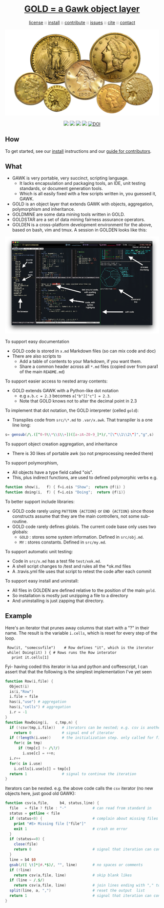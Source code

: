 <a name=top>
<h1 align=center>
   <a href="https://github.com/golden/dev/blob/master/README.md#top">
     GOLD = a Gawk object layer
   </a>
</h1>
<p align=center>
   <a    href="https://github.com/golden/dev/blob/master/LICENSE.md#top">license</a>
   :: <a href="https://github.com/golden/dev/blob/master/INSTALL.md#top">install</a>
   :: <a href="https://github.com/golden/dev/blob/master/CONTRIBUTE.md#top">contribute</a>
   :: <a href="https://github.com/golden/dev/issues">issues</a>
   :: <a href="https://github.com/golden/dev/blob/master/CITATION.md#top">cite</a>
   :: <a href="https://github.com/golden/dev/blob/master/CONTACT.md#top">contact</a>
</p>
<p align=center>
   <img width=600 src="https://github.com/golden/dev/raw/master/etc/img/coins.png">
</p>
<p align=center>
   <img src="https://img.shields.io/badge/language-gawk-orange">
   <img src="https://img.shields.io/badge/purpose-ai,se-blueviolet">
   <img src="https://img.shields.io/badge/platform-mac,*nux-informational">
   <a href="https://travis-ci.org/github/golden/dev"> <img src="https://travis-ci.org/golden/dev.svg?branch=master"></a>
   <a href="https://doi.org/10.5281/zenodo.3887420"><img src="https://zenodo.org/badge/DOI/10.5281/zenodo.3887420.svg" alt="DOI"></a>
</p>

## How

To get started, see our [install](INSTALL.md) instructions and our
[guide for contributors](CONTRIBUTING.md).


## What

- GAWK is very portable, very succinct, scripting language. 
  - It lacks encapsulation and packaging tools, an IDE, unit testing standards, or document generation tools. 
  - Which is all easily fixed with a few scripts written in, you guessed it, GAWK.
- GOLD is an object layer that extends GAWK with objects, aggregation, polymorphism and inheritance. 
- GOLDMINE are some data mining tools written in GOLD.
- GOLDSTAR are a set of data mining fairness assurance operators. 
- GOLDEN is a cross-platform development environment for the above,  based on bash, vim and tmux. 
  A session in GOLDEN looks like this:

<p align=center><a href="etc/img/screen.png"><img src="etc/img/screen900.png" width=900></a></p>

To support easy documentation

- GOLD code is stored in `x.md`  Markdown files (so can mix code and doc) 
- There are also scripts to 
  - Add a table of contents to your Markdown, if you want them.
  - Share a common header across all `*.md` files (copied over from para1 of the main `README.md`)

To support easier access to nested array contents:
- GOLD extends GAWK with a Python-like dot notation 
  - e.g  `a.b.c = 2.3` becomes `a["b"]["c"] = 2.3`. 
  - Note that GOLD knows not to alter  the decimal point in 2.3

To implement that dot notation, the GOLD interpreter (celled `gold`):

- Transpiles code  from `src/\*.md`  to  `.var/x.awk`. That transpiler is a one line long:


```awk
s= gensub(/\.([^0-9\\*\\$\\+])([a-zA-Z0-9_]*)/,"[\"\\1\\2\"]","g",s)
```


To support object creation aggregation, and inheritance 
- There is  30 likes of portable awk (so not preprocessing needed there)

To support polymorphism, 
- All  objects have a type field called   "ois". 
- This, plus indirect functions, are  used to defined  polymorphic verbs e.g.

```awk
function show(i,   f) { f=i.ois "Show";  return @f(i) }
function doing(i,  f) { f=i.ois "Doing";  return @f(i)}
```    

To better support include libraries:
- GOLD code rarely using `PATTERN {ACTION}` or `END {ACTION}` since those constructs assume that they are
  the main controllers, not some sub-routine.
- GOLD code rarely defines glolals. The current code base only uses two globals:
  - `GOLD` : stores some system information. Defined in `src/obj.md`.
  - `MY`   : stores constants. Defined in `src/my.md`. 

To support automatic unit testing:
- Code in `src/x.md` has a test file `test/xok.md`. 
- A shell script changes to /test and rules all the \*ok.md files
- A .travis.yml file uses that script to retest the code after each commit

To support easy install and uninstall:
- All files in GOLDEN are defined relative to the position of the  main `gold`. 
- So installation is mostly just unzipping a file to a directory
- And uninstalling is just zapping that directory.


## Example
Here's an iterator that prunes away columns that start with a "?" in their name. 
The result is the variable `i.cells`, which  is reset for every step of the loop.


     Row(it, "somecsvfile")    # Row defines "it", which is the iterator
     while( Doing(it) ) { # Rows runs the Row interator
       print it.cells[1]

Fyi- having coded this iterator in lua and python and coffeescript, I can assert that that the following is 
the simplest implementation 
I've yet seen 

```awk
function Row(i,file) {
  Object(i)
  is(i,"Row")
  i.file = file
  has(i,"use") # aggregation
  has(i,"cells") # aggregation
  i.r = -1
}
function RowDoing(i,   c,tmp,n) {
  if (!csv(tmp,i.file))   # iterators can be nested; e.g. csv is another iterator
    return 0              # signal end of iterator
  if (!length(i.use))     # the initialization step. only called for first rows
    for(c in tmp)
      if (tmp[c] !~ /\?/)
        i.use[c] = ++n;
  i.r++
  for(c in i.use)
    i.cells[i.use[c]] = tmp[c]
  return 1                # signal to continue the iteration
}
```
Iterators can be nested. e.g. the above code calls the `csv` iterator (no new objects here,  just good old GAWK):

```awk
function csv(a,file,     b4, status,line) {
  file   = file ? file : "-"            # can read from standard in
  status = getline < file
  if (status<0) {                       # complain about missing files
    print "#E> Missing file ["file"]"
    exit 1                              # crash on error
  }
  if (status==0) {
    close(file)
    return 0                            # signal that iteration can continue
  }
  line = b4 $0
  gsub(/([ \t]*|#.*$)/, "", line)       # no spaces or comments
  if (!line)
    return csv(a,file, line)            # skip blank likes
  if (line ~ /,$/)
    return csv(a,file, line)            # join lines ending with "," to next line
  split(line, a, ",")                   # reset the output  list
  return 1                              # signal that iteration can continue
}
```
